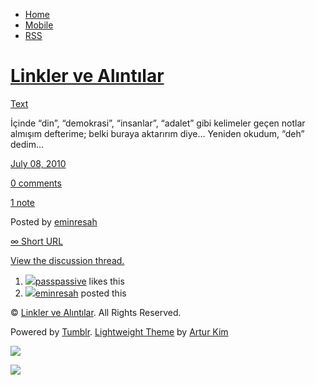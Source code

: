 -   [Home](/)
-   [Mobile](/mobile)
-   [RSS](http://eminresah.tumblr.com/rss)

[Linkler ve Alıntılar](/)
=========================

[Text](http://eminresah.tumblr.com/post/783950601/icinde-din-demokrasi-insanlar-adalet)

İçinde “din”, “demokrasi”, “insanlar”, “adalet” gibi kelimeler geçen
notlar almışım defterime; belki buraya aktarırım diye… Yeniden okudum,
“deh” dedim…

[July 08,
2010](http://eminresah.tumblr.com/post/783950601/icinde-din-demokrasi-insanlar-adalet)

[0
comments](http://eminresah.tumblr.com/post/783950601/icinde-din-demokrasi-insanlar-adalet#disqus_thread)

[1
note](http://eminresah.tumblr.com/post/783950601/icinde-din-demokrasi-insanlar-adalet#notes)

Posted by [eminresah](http://eminresah.tumblr.com/)

[∞ Short URL](http://tmblr.co/ZWS1OykkYC9)

[View the discussion thread.](http://erblog.disqus.com/?url=ref)

1.  [![](http://33.media.tumblr.com/avatar_063d45a540dc_16.png)](http://passpassive.tumblr.com/ "ha bi' de! ")[passpassive](http://passpassive.tumblr.com/ "ha bi' de!")
    likes this
2.  [![](http://38.media.tumblr.com/avatar_06c8562d8d9e_16.png)](http://eminresah.tumblr.com/ "Linkler ve Alıntılar")[eminresah](http://eminresah.tumblr.com/ "Linkler ve Alıntılar")
    posted this

© [Linkler ve Alıntılar](/). All Rights Reserved.

Powered by [Tumblr](http://tumblr.com). [Lightweight
Theme](http://www.tumblr.com/theme/10820) by [Artur
Kim](http://arturkim.com)

![](https://px.srvcs.tumblr.com/impixu?T=1434918998&J=eyJ0eXBlIjoidXJsIiwidXJsIjoiaHR0cDpcL1wvZW1pbnJlc2FoLnR1bWJsci5jb21cL3Bvc3RcLzc4Mzk1MDYwMVwvaWNpbmRlLWRpbi1kZW1va3Jhc2ktaW5zYW5sYXItYWRhbGV0IiwicmVxdHlwZSI6MCwicm91dGUiOiJcL3Bvc3RcLzppZFwvOnN1bW1hcnkiLCJub3NjcmlwdCI6MX0=&U=NJMBGFCEEK&K=bfe08db9800be43124e9f1010344613250617a67cc7b99818b2714082e11ecd1&R=)

![](https://px.srvcs.tumblr.com/impixu?T=1434918998&J=eyJ0eXBlIjoicG9zdCIsInVybCI6Imh0dHA6XC9cL2VtaW5yZXNhaC50dW1ibHIuY29tXC9wb3N0XC83ODM5NTA2MDFcL2ljaW5kZS1kaW4tZGVtb2tyYXNpLWluc2FubGFyLWFkYWxldCIsInJlcXR5cGUiOjAsInJvdXRlIjoiXC9wb3N0XC86aWRcLzpzdW1tYXJ5IiwicG9zdHMiOlt7InBvc3RpZCI6Ijc4Mzk1MDYwMSIsImJsb2dpZCI6IjM2NDgwMjgiLCJzb3VyY2UiOjMzfV0sIm5vc2NyaXB0IjoxfQ==&U=DOEKIFKHJD&K=b180f397f0c03374188ff221b3cee13e8512392a493e6734cec5d911e326e047&R=)

